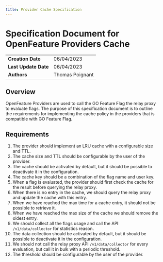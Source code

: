 ```yaml
---
title: Provider Cache Specification
---
```


# Specification Document for OpenFeature Providers Cache

|                      |                 |
|----------------------|-----------------|
| **Creation Date**    | 06/04/2023      |
| **Last Update Date** | 06/04/2023      |
| **Authors**          | Thomas Poignant |

## Overview

OpenFeature Providers are used to call the GO Feature Flag the relay proxy to evaluate flags.
The purpose of this specification document is to outline the requirements for implementing the cache policy in the 
providers that is compatible with GO Feature Flag.

## Requirements

1. The provider should implement an LRU cache with a configurable size and TTL.
2. The cache size and TTL should be configurable by the user of the provider.
3. The cache should be activated by default, but it should be possible to deactivate it in the configuration.
4. The cache key should be a combination of the flag name and user key.
5. When a flag is evaluated, the provider should first check the cache for the result before querying the relay proxy.
6. When there is no entry in the cache, we should query the relay proxy and update the cache with this entry.
7. When we have reached the max time for a cache entry, it should not be possible to retrieve it.
8. When we have reached the max size of the cache we should remove the oldest entry.
9. We should collect all the flags usage and call the API `/v1/data/collector` for statistics reason.
10. The data collection should be activated by default, but it should be possible to deactivate it in the configuration.
11. We should not call the relay proxy API `/v1/data/collector` for every evaluation, but call it in bulk with a periodic threshold.
12. The threshold should be configurable by the user of the provider.
